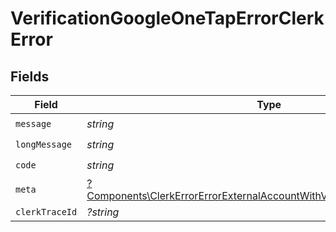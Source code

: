 # VerificationGoogleOneTapErrorClerkError


## Fields

| Field                                                                                                                                                                   | Type                                                                                                                                                                    | Required                                                                                                                                                                | Description                                                                                                                                                             |
| ----------------------------------------------------------------------------------------------------------------------------------------------------------------------- | ----------------------------------------------------------------------------------------------------------------------------------------------------------------------- | ----------------------------------------------------------------------------------------------------------------------------------------------------------------------- | ----------------------------------------------------------------------------------------------------------------------------------------------------------------------- |
| `message`                                                                                                                                                               | *string*                                                                                                                                                                | :heavy_check_mark:                                                                                                                                                      | N/A                                                                                                                                                                     |
| `longMessage`                                                                                                                                                           | *string*                                                                                                                                                                | :heavy_check_mark:                                                                                                                                                      | N/A                                                                                                                                                                     |
| `code`                                                                                                                                                                  | *string*                                                                                                                                                                | :heavy_check_mark:                                                                                                                                                      | N/A                                                                                                                                                                     |
| `meta`                                                                                                                                                                  | [?Components\ClerkErrorErrorExternalAccountWithVerificationVerificationMeta](../../Models/Components/ClerkErrorErrorExternalAccountWithVerificationVerificationMeta.md) | :heavy_minus_sign:                                                                                                                                                      | N/A                                                                                                                                                                     |
| `clerkTraceId`                                                                                                                                                          | *?string*                                                                                                                                                               | :heavy_minus_sign:                                                                                                                                                      | N/A                                                                                                                                                                     |